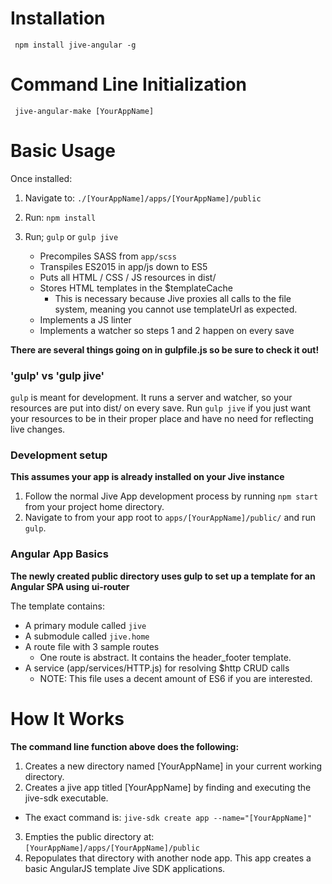 
# Installation

```
 npm install jive-angular -g
```

# Command Line Initialization

```
 jive-angular-make [YourAppName]
```

# Basic Usage

Once installed:

1. Navigate to: `./[YourAppName]/apps/[YourAppName]/public`
2. Run: `npm install`
3. Run; `gulp` or `gulp jive`

    * Precompiles SASS from `app/scss`
    * Transpiles ES2015 in app/js down to ES5
    * Puts all HTML / CSS / JS resources in dist/
    * Stores HTML templates in the $templateCache
      * This is necessary because Jive proxies all calls to the file system, meaning you cannot use templateUrl as expected.
    * Implements a JS linter
    * Implements a watcher so steps 1 and 2 happen on every save

**There are several things going on in gulpfile.js so be sure to check it out!**

### 'gulp' vs 'gulp jive'

`gulp` is meant for development. It runs a server and watcher, so your resources are put into dist/ on every save. Run `gulp jive` if you just want your resources to be in their proper place and have no need for reflecting live changes.

### Development setup

**This assumes your app is already installed on your Jive instance**

1. Follow the normal Jive App development process by running `npm start` from your project home directory.
2. Navigate to from your app root to `apps/[YourAppName]/public/` and run `gulp`.

### Angular App Basics
**The newly created public directory uses gulp to set up a template for an Angular SPA using ui-router**

The template contains:

* A primary module called `jive`
* A submodule called `jive.home`
* A route file with 3 sample routes
  * One route is abstract. It contains the header_footer template.
* A service (app/services/HTTP.js) for resolving $http CRUD calls
  * NOTE: This file uses a decent amount of ES6 if you are interested.

# How It Works

**The command line function above does the following:**

1. Creates a new directory named [YourAppName] in your current working directory.
2. Creates a jive app titled [YourAppName] by finding and executing the jive-sdk executable.
  * The exact command is: `jive-sdk create app --name="[YourAppName]"`
3. Empties the public directory at: `[YourAppName]/apps/[YourAppName]/public`
4. Repopulates that directory with another node app. This app creates a basic AngularJS template Jive SDK applications.

